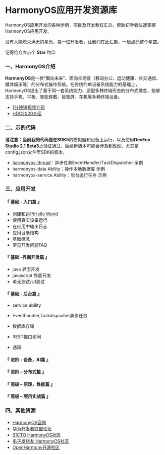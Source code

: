 # HarmonyOS应用开发资源库

HarmonyOS应用开发的各种示例，项目及开发教程汇总，帮助初学者快速掌握HarmonyOS应用开发。

没有人能熄灭满天的星光，每一位开发者，让我们在此汇集，一起点亮整个星空。

记得给仓库点个 **Star** 哟:wink:

### 一、HarmonyOS介绍
**HarmonyOS**是一款“面向未来”、面向全场景（移动办公、运动健康、社交通信、媒体娱乐等）的分布式操作系统。在传统的单设备系统能力的基础上，HarmonyOS提出了基于同一套系统能力、适配多种终端形态的分布式理念，能够支持手机、平板、智能穿戴、智慧屏、车机等多种终端设备。
- [1分钟短视频介绍](https://mos-vod-drcn.dbankcdn.cn/P_VT/video_injection/7C1346286/v3/7C5879811130980925606204416/MP4Mix_H.264_1920x1080_6000_HEAAC1_PVC_NoCut.mp4)
- [HDC2020介绍](https://www.bilibili.com/video/BV1qp4y1e7ua?p=2)

### 二、示例代码
**请注意：**当前我的代码是在**SDK5**的模拟器和设备上运行，以及使用**DevEco Studio 2.1 Beta3**上验证通过，后续新版本可能会涉及到改动，尤其是config.json文件里SDK的版本。

- [harmonyos-thread](https://codehub-g.huawei.com/HarmonyOS-examples/HarmonyOS-examples/files?ref=master&filePath=examples%2FHarmonyos_thread%2FREADME.md)：异步任务EventHandler/TaskDispatcher 示例
- harmonyos-data Ability：操作本地数据库 示例
- harmonyos-service Ability：后台运行任务 示例

### 三、应用开发
#### 『 基础 - 入门篇 』
- [创建和运行Hello World](https://www.bysocket.com/technique/2135.html)
- 使用真实设备运行
- 在应用中输出日志
- 应用目录结构
- 基础概念
- 常见开发问题FAQ

#### 『 基础 -界面开发篇 』
- java 界面开发
- javascript 界面开发
- 单元测试/UI测试

#### 『 基础 - 后台篇 』
- service ability

- Eventhandler,Taskdispacher异步任务

- 数据库存储

- REST接口访问

- 通知

#### 『 进阶 - 设备，AI篇 』

#### 『 进阶 – 分布式篇 』

#### 『 高级 – 原理，性能篇 』

#### 『 高级 – 项目实战篇 』

### 四、其他资源
- [HarmonyOS官网](https://developer.harmonyos.com/cn/home)
- [华为开发者联盟论坛](https://developer.huawei.com/consumer/cn/forum/block/harmonyos)
- [51CTO HarmonyOS社区](https://harmonyos.51cto.com/)
- [电子发烧友 HarmonyOS社区](https://bbs.elecfans.com/harmonyos)
- [OpenHarmony开源社区](https://gitee.com/openharmony)

